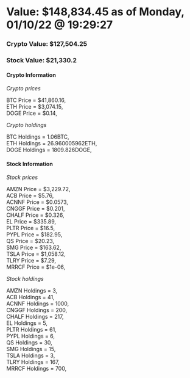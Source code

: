 # Value: $148,834.45 as of Monday, 01/10/22 @ 19:29:27 

### Crypto Value: $127,504.25

### Stock Value: $21,330.2

#### Crypto Information 
*Crypto prices* 

BTC Price = $41,860.16,  
ETH Price = $3,074.15,  
DOGE Price = $0.14,  


*Crypto holdings* 

BTC Holdings = 1.06BTC,  
ETH Holdings = 26.960005962ETH,  
DOGE Holdings = 1809.826DOGE,  


#### Stock Information 

*Stock prices* 

AMZN Price = $3,229.72,  
ACB Price = $5.76,  
ACNNF Price = $0.0573,  
CNGGF Price = $0.201,  
CHALF Price = $0.326,  
EL Price = $335.89,  
PLTR Price = $16.5,  
PYPL Price = $182.95,  
QS Price = $20.23,  
SMG Price = $163.62,  
TSLA Price = $1,058.12,  
TLRY Price = $7.29,  
MRRCF Price = $1e-06,  


*Stock holdings* 

AMZN Holdings = 3,  
ACB Holdings = 41,  
ACNNF Holdings = 1000,  
CNGGF Holdings = 200,  
CHALF Holdings = 217,  
EL Holdings = 5,  
PLTR Holdings = 61,  
PYPL Holdings = 6,  
QS Holdings = 30,  
SMG Holdings = 15,  
TSLA Holdings = 3,  
TLRY Holdings = 167,  
MRRCF Holdings = 700,  


